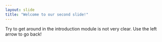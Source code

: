 ```yaml
---
layout: slide
title: "Welcome to our second slide!"
---
```

Try to get around in the introduction module is not very clear.
Use the left arrow to go back!
